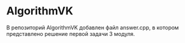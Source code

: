 # AlgorithmVK

В репозиторий AlgorithmVK добавлен файл answer.cpp, в котором представлено решение первой задачи 3 модуля. 
